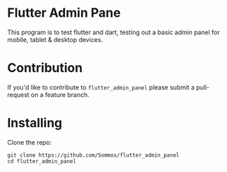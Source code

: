 # Flutter Admin Pane

This program is to test flutter and dart, testing out a basic admin panel for mobile, tablet & desktop devices.

# Contribution 

If you'd like to contribute to `flutter_admin_panel` please submit a pull-request on a feature branch.

# Installing

Clone the repo:

    git clone https://github.com/Sommos/flutter_admin_panel
    cd flutter_admin_panel